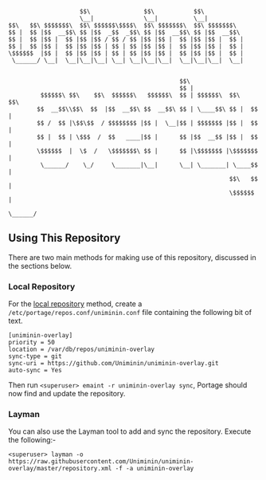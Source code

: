 ```
                    $$\               $$\           $$\           
                    \__|              \__|          \__|          
$$\   $$\ $$$$$$$\  $$\ $$$$$$\$$$$\  $$\ $$$$$$$\  $$\ $$$$$$$\  
$$ |  $$ |$$  __$$\ $$ |$$  _$$  _$$\ $$ |$$  __$$\ $$ |$$  __$$\ 
$$ |  $$ |$$ |  $$ |$$ |$$ / $$ / $$ |$$ |$$ |  $$ |$$ |$$ |  $$ |
$$ |  $$ |$$ |  $$ |$$ |$$ | $$ | $$ |$$ |$$ |  $$ |$$ |$$ |  $$ |
\$$$$$$  |$$ |  $$ |$$ |$$ | $$ | $$ |$$ |$$ |  $$ |$$ |$$ |  $$ |
 \______/ \__|  \__|\__|\__| \__| \__|\__|\__|  \__|\__|\__|  \__|
                                                                  
                                                                  
                                                $$\                     
                                                $$ |                    
         $$$$$$\ $$\    $$\  $$$$$$\   $$$$$$\  $$ | $$$$$$\  $$\   $$\ 
        $$  __$$\\$$\  $$  |$$  __$$\ $$  __$$\ $$ | \____$$\ $$ |  $$ |
        $$ /  $$ |\$$\$$  / $$$$$$$$ |$$ |  \__|$$ | $$$$$$$ |$$ |  $$ |
        $$ |  $$ | \$$$  /  $$   ____|$$ |      $$ |$$  __$$ |$$ |  $$ |
        \$$$$$$  |  \$  /   \$$$$$$$\ $$ |      $$ |\$$$$$$$ |\$$$$$$$ |
         \______/    \_/     \_______|\__|      \__| \_______| \____$$ |
                                                              $$\   $$ |
                                                              \$$$$$$  |
                                                               \______/  
```

## Using This Repository
There are two main methods for making use of this repository, discussed in the sections below.

### Local Repository
For the [local repository](https://wiki.gentoo.org/wiki/Handbook:Parts/Portage/CustomTree#Defining_a_custom_repository) method, create a `/etc/portage/repos.conf/uniminin.conf` file containing the following bit of text.
```
[uniminin-overlay]
priority = 50
location = /var/db/repos/uniminin-overlay
sync-type = git
sync-uri = https://github.com/Uniminin/uniminin-overlay.git
auto-sync = Yes
```
Then run `<superuser> emaint -r uniminin-overlay sync`, Portage should now find and update the repository.

### Layman
You can also use the Layman tool to add and sync the repository. Execute the following:-
```
<superuser> layman -o https://raw.githubusercontent.com/Uniminin/uniminin-overlay/master/repository.xml -f -a uniminin-overlay
```
